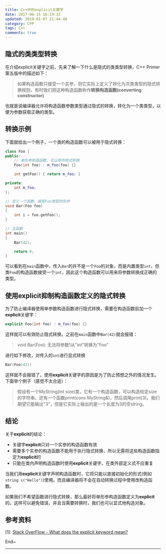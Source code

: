```yaml
---
title: C++中的explicit关键字
date: 2017-06-15 16:19:33
updated: 2019-01-07 21:44:48
category: CPP
tags: C++
comments: true
---
```


## 隐式的类类型转换

在介绍explicit关键字之前，先来了解一下什么是隐式的类类型转换，C++ Primer第五版中的描述如下：
> 如果构造函数只接受一个实参，则它实际上定义了转化为次类类型的隐式转换规则，有时我们把这种构造函数称作**转换构造函数(converting constructor)**

<!--more-->
也就是说编译器允许将构造函数参数类型通过隐式的转换，转化为一个类类型，以便为参数获取正确的类型。

## 转换示例

下面就给出一个例子，一个类的构造函数可以被用于隐式转换：

```c++
class Foo {
public:
	// 单形参构造函数，可以用作隐式转换
	Foo(int foo) : m_foo(foo) {}

	int getFoo() { return m_foo; }

private:
	int m_foo;
};

// 定义一个函数，接受Foo类型的形参
void Bar(Foo foo)
{
	int i = foo.getFoo();
}

// 主函数
int main()
{
	Bar(42);

	return 0;
}
```
可以看到在`main`函数中，传入`Bar`的并不是一个`Foo`的对象，而是内置类型`int`，但类`Foo`的构造函数接受一个`int`，因此这个构造函数可以用来将参数转换成正确的类型。

## 使用explicit抑制构造函数定义的隐式转换

为了防止编译器使用单参数构造函数进行隐式转换，需要在构造函数前加一个**explicit**关键字：

```c++
explicit Foo(int foo) : m_foo(foo) {}
```

这样就可以有效防止隐式转换。之前在`main`函数中`Bar(42)`就会报错：
> void Bar(Foo): 无法将参数1从"int"转换为"Foo"

进行如下修改，对传入的`int`进行显式转换
```c++
Bar(Foo(42))
```
这样就不会报错了。使用**explicit**关键字的原因是为了防止预想之外的情况发生。
下面举个例子（感觉不太合适）：
> 假设有一个MyString(int size)类，它有一个构造函数，可以构造给定size的字符串。还有一个函数print(cons MyString&)，然后调用print(3)。我们期望它能输出"3"，但是它实际上输出的是一个长度为3的空string。

## 结论

关于**explicit**的结论：

 - 关键字**explicit**只对一个实参的构造函数有效
 - 需要多个实参的构造函数不能用于执行隐式转换，所以无需将这些构造函数指定为**explicit**的
 - 只能在类内声明构造函数时使用**explicit**关键字，在类外部定义式不应重复

当我们用**explicit**关键字声明构造函数时，它将只能以直接初始化的形式(例如`string s("Hello")`)使用。而且编译器将不会在自动转换过程中使用改构造函数。

如果我们不希望函数进行隐式转换，那么最好将单形参构造函数定义为**explicit**的。这样可以避免错误，并且当需要转换时，我们也可以显式地构造对象。

## 参考资料

[1]: [Stack OverFlow - What does the explicit keyword mean?](https://stackoverflow.com/questions/121162/what-does-the-explicit-keyword-mean/121163#121163)


End~

---